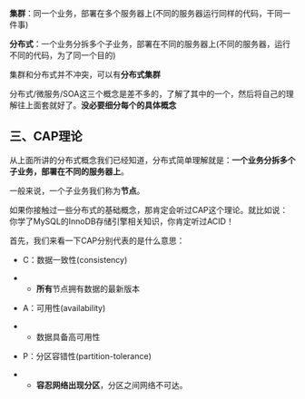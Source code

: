 **集群**：同一个业务，部署在多个服务器上(不同的服务器运行同样的代码，干同一件事)

**分布式**：一个业务分拆多个子业务，部署在不同的服务器上(不同的服务器，运行不同的代码，为了同一个目的)

集群和分布式并不冲突，可以有**分布式集群**

分布式/微服务/SOA这三个概念是差不多的，了解了其中的一个，然后将自己的理解往上面套就好了。**没必要细分每个的具体概念**



## 三、CAP理论

从上面所讲的分布式概念我们已经知道，分布式简单理解就是：**一个业务分拆多个子业务，部署在不同的服务器上**。

一般来说，一个子业务我们称为**节点**。

如果你接触过一些分布式的基础概念，那肯定会听过CAP这个理论。就比如说：你学了MySQL的InnoDB存储引擎相关知识，你肯定听过ACID！

首先，我们来看一下CAP分别代表的是什么意思：

- C：数据一致性(consistency)

- - **所有**节点拥有数据的最新版本

- A：可用性(availability)

- - 数据具备高可用性

- P：分区容错性(partition-tolerance)

- - **容忍网络出现分区**，分区之间网络不可达。